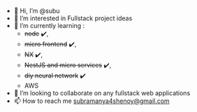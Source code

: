 - 👋 Hi, I’m @subu
- 👀 I’m interested in Fullstack project ideas
- 🌱 I’m currently learning : 
     - ~~node~~ ✔️, 
     - ~~micro frontend~~ ✔️, 
     - ~~NX~~ ✔️, 
     - ~~NestJS and micro services~~ ✔️, 
     - ~~diy neural network~~ ✔️
     - AWS
- 💞️ I’m looking to collaborate on any fullstack web applications
- 📫 How to reach me subramanya4shenoy@gmail.com

<!---
subramanya4shenoy/subramanya4shenoy is a ✨ special ✨ repository because its `README.md` (this file) appears on your GitHub profile.
You can click the Preview link to take a look at your changes.
--->
